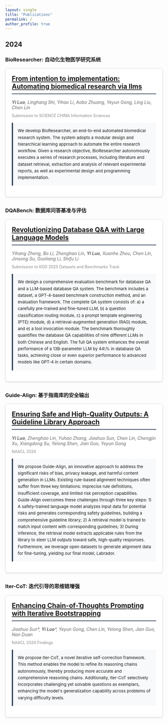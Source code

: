 ```yaml
---
layout: single
title: "Publications"
permalink: /
author_profile: true
---
```


<style>
.publication-item {
    border: 1px solid #ddd;
    border-radius: 8px;
    padding: 20px;
    margin-bottom: 30px;
    background-color: #fff;
    box-shadow: 0 2px 4px rgba(0,0,0,0.1);
}

.publication-item h2 {
    margin-top: 0;
    color: #2e4057;
    border-bottom: 2px solid #2e4057;
    padding-bottom: 10px;
}

.publication-item .authors {
    color: #666;
    font-style: italic;
    margin: 10px 0;
}

.publication-item .submission {
    color: #888;
    font-size: 0.9em;
    margin-bottom: 15px;
}

.publication-item .abstract {
    background-color: #f8f9fa;
    border-left: 4px solid #2e4057;
    padding: 15px;
    margin: 15px 0;
    font-size: 0.95em;
    line-height: 1.6;
}

.publication-item .workflow {
    margin: 20px 0;
    text-align: center;
}

.publication-item .workflow img {
    max-width: 100%;
    height: auto;
    border-radius: 4px;
    box-shadow: 0 2px 4px rgba(0,0,0,0.1);
}
</style>

## 2024

### BioResearcher: 自动化生物医学研究系统
<div class="publication-item">
<h2><a href="https://arxiv.org/abs/2412.09429">From intention to implementation: Automating biomedical research via llms</a></h2>
<div class="authors"><b>Yi Luo</b>, Linghang Shi, Yihao Li, Aobo Zhuang, Yeyun Gong, Ling Liu, Chen Lin</div>
<div class="submission">Submission to SCIENCE CHINA Information Sciences</div>

<div class="abstract">
We develop BioResearcher, an end-to-end automated biomedical research system. The system adopts a modular design and hierarchical learning approach to automate the entire research workflow. Given a research objective, BioResearcher autonomously executes a series of research processes, including literature and dataset retrieval, extraction and analysis of relevant experimental reports, as well as experimental design and programming implementation.
</div>

<!-- <div class="workflow">
    <img src="/images/placeholder1.jpg" alt="Workflow Image" style="max-width: 100%; height: auto;">
</div> -->
</div>

### DQABench: 数据库问答基准与评估
<div class="publication-item">
<h2><a href="https://arxiv.org/abs/2409.04475">Revolutionizing Database Q&A with Large Language Models</a></h2>
<div class="authors">Yihang Zheng, Bo Li, Zhenghao Lin, <b>Yi Luo</b>, Xuanhe Zhou, Chen Lin, Jinsong Su, Guoliang Li, Shifu Li</div>
<div class="submission">Submission to KDD 2025 Datasets and Benchmarks Track</div>

<div class="abstract">
We design a comprehensive evaluation benchmark for database QA and a LLM-based database QA system. The benchmark includes a dataset, a GPT-4-based benchmark construction method, and an evaluation framework. The complete QA system consists of: a) a carefully pre-trained and fine-tuned LLM, b) a question classification routing module, c) a prompt template engineering (PTE) module, d) a retrieval-augmented generation (RAG) module, and e) a tool invocation module. The benchmark thoroughly quantifies the database QA capabilities of nine different LLMs in both Chinese and English. The full QA system enhances the overall performance of a 13B-parameter LLM by 44\% in database QA tasks, achieving close or even superior performance to advanced models like GPT-4 in certain domains.
</div>

<!-- <div class="workflow">
    <img src="/images/placeholder2.jpg" alt="Workflow Image" style="max-width: 100%; height: auto;">
</div> -->
</div>

### Guide-Align: 基于指南库的安全输出
<div class="publication-item">
<h2><a href="https://arxiv.org/abs/2403.11838">Ensuring Safe and High-Quality Outputs: A Guideline Library Approach</a></h2>
<div class="authors"><b>Yi Luo</b>, Zhenghao Lin, Yuhao Zhang, Jiashuo Sun, Chen Lin, Chengjin Xu, Xiangdong Su, Yelong Shen, Jian Guo, Yeyun Gong</div>
<div class="submission">NAACL 2024</div>

<div class="abstract">
We propose Guide-Align, an innovative approach to 
address the significant risks of bias, privacy 
leakage, and harmful content generation in LLMs. 
Existing rule-based alignment techniques often 
suffer from three key limitations: imprecise rule 
definitions, insufficient coverage, and limited 
risk perception capabilities. Guide-Align overcomes 
these challenges through three key steps: 1) A 
safety-trained language model analyzes input data 
for potential risks and generates corresponding 
safety guidelines, building a comprehensive 
guideline library; 2) A retrieval model is trained 
to match input content with corresponding 
guidelines; 3) During inference, the retrieval 
model extracts applicable rules from the library to 
steer LLM outputs toward safe, high-quality 
responses. Furthermore, we leverage open datasets 
to generate alignment data for fine-tuning, 
yielding our final model, Labrador.
</div>

<!-- <div class="workflow">
    <img src="/images/placeholder3.jpg" alt="Workflow Image" style="max-width: 100%; height: auto;">
</div> -->
</div>

### Iter-CoT: 迭代引导的思维链增强
<div class="publication-item">
<h2><a href="https://arxiv.org/abs/2304.11657">Enhancing Chain-of-Thoughts Prompting with Iterative Bootstrapping</a></h2>
<div class="authors">Jiashuo Sun*, <b>Yi Luo</b>*, Yeyun Gong, Chen Lin, Yelong Shen, Jian Guo, Nan Duan</div>
<div class="submission">NAACL 2024 Findings</div>

<div class="abstract">
We propose Iter-CoT, a novel iterative self-correction framework. This method enables the model to refine its reasoning chains autonomously, thereby producing more accurate and comprehensive reasoning chains. Additionally, Iter-CoT selectively incorporates challenging yet solvable questions as exemplars, enhancing the model's generalization capability across problems of varying difficulty levels.
</div>

<!-- <div class="workflow">
    <img src="/images/placeholder4.jpg" alt="Workflow Image" style="max-width: 100%; height: auto;">
</div> -->

</div>

